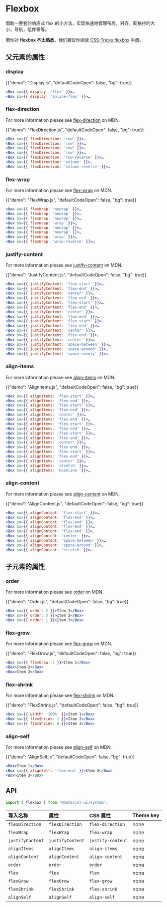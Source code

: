 # Flexbox

<p class="description">借助一整套的响应式 flex 的小方法，实现快速地管理布局，对齐，网格栏的大小，导航，组件等等。</p>

若你对 **flexbox 不太熟悉**，我们建议你阅读 [CSS-Tricks flexbox](https://css-tricks.com/snippets/css/a-guide-to-flexbox/) 手册。

## 父元素的属性

### display

{{"demo": "Display.js", "defaultCodeOpen": false, "bg": true}}

```jsx
<Box sx={{ display: 'flex' }}>…
<Box sx={{ display: 'inline-flex' }}>…
```

### flex-direction

For more information please see
<a href="https://developer.mozilla.org/en-US/docs/Web/CSS/flex-direction" target="_blank" rel="noopener noreferrer">flex-direction</a>
on MDN.

{{"demo": "FlexDirection.js", "defaultCodeOpen": false, "bg": true}}

```jsx
<Box sx={{ flexDirection: 'row' }}>…
<Box sx={{ flexDirection: 'row' }}>…
<Box sx={{ flexDirection: 'row' }}>…
<Box sx={{ flexDirection: 'row' }}>…
<Box sx={{ flexDirection: 'row-reverse' }}>…
<Box sx={{ flexDirection: 'column' }}>…
<Box sx={{ flexDirection: 'column-reverse' }}>…
```

### flex-wrap

For more information please see
<a href="https://developer.mozilla.org/en-US/docs/Web/CSS/flex-wrap" target="_blank" rel="noopener noreferrer">flex-wrap</a>
on MDN.

{{"demo": "FlexWrap.js", "defaultCodeOpen": false, "bg": true}}

```jsx
<Box sx={{ flexWrap: 'nowrap' }}>…
<Box sx={{ flexWrap: 'nowrap' }}>…
<Box sx={{ flexWrap: 'nowrap' }}>…
<Box sx={{ flexWrap: 'wrap' }}>…
<Box sx={{ flexWrap: 'nowrap' }}>…
<Box sx={{ flexWrap: 'nowrap' }}>…
<Box sx={{ flexWrap: 'wrap' }}>…
<Box sx={{ flexWrap: 'wrap-reverse' }}>…
```

### justify-content

For more information please see
<a href="https://developer.mozilla.org/en-US/docs/Web/CSS/justify-content" target="_blank" rel="noopener noreferrer">justify-content</a>
on MDN.

{{"demo": "JustifyContent.js", "defaultCodeOpen": false, "bg": true}}

```jsx
<Box sx={{ justifyContent: 'flex-start' }}>…
<Box sx={{ justifyContent: 'flex-end' }}>…
<Box sx={{ justifyContent: 'center' }}>…
<Box sx={{ justifyContent: 'flex-end' }}>…
<Box sx={{ justifyContent: 'flex-start' }}>…
<Box sx={{ justifyContent: 'flex-end' }}>…
<Box sx={{ justifyContent: 'center' }}>…
<Box sx={{ justifyContent: 'flex-end' }}>…
<Box sx={{ justifyContent: 'flex-start' }}>…
<Box sx={{ justifyContent: 'flex-end' }}>…
<Box sx={{ justifyContent: 'center' }}>…
<Box sx={{ justifyContent: 'flex-end' }}>…
<Box sx={{ justifyContent: 'center' }}>…
<Box sx={{ justifyContent: 'space-between' }}>…
<Box sx={{ justifyContent: 'space-around' }}>…
<Box sx={{ justifyContent: 'space-evenly' }}>…
```

### align-items

For more information please see
<a href="https://developer.mozilla.org/en-US/docs/Web/CSS/align-items" target="_blank" rel="noopener noreferrer">align-items</a>
on MDN.

{{"demo": "AlignItems.js", "defaultCodeOpen": false, "bg": true}}

```jsx
<Box sx={{ alignItems: 'flex-start' }}>…
<Box sx={{ alignItems: 'flex-end' }}>…
<Box sx={{ alignItems: 'flex-start' }}>…
<Box sx={{ alignItems: 'flex-end' }}>…
<Box sx={{ alignItems: 'center' }}>…
<Box sx={{ alignItems: 'flex-end' }}>…
<Box sx={{ alignItems: 'flex-start' }}>…
<Box sx={{ alignItems: 'flex-end' }}>…
<Box sx={{ alignItems: 'flex-start' }}>…
<Box sx={{ alignItems: 'flex-end' }}>…
<Box sx={{ alignItems: 'center' }}>…
<Box sx={{ alignItems: 'flex-end' }}>…
<Box sx={{ alignItems: 'flex-start' }}>…
<Box sx={{ alignItems: 'flex-end' }}>…
<Box sx={{ alignItems: 'center' }}>…
<Box sx={{ alignItems: 'stretch' }}>…
<Box sx={{ alignItems: 'baseline' }}>…
```

### align-content

For more information please see
<a href="https://developer.mozilla.org/en-US/docs/Web/CSS/align-content" target="_blank" rel="noopener noreferrer">align-content</a>
on MDN.

{{"demo": "AlignContent.js", "defaultCodeOpen": false, "bg": true}}

```jsx
<Box sx={{ alignContent: 'flex-start' }}>…
<Box sx={{ alignContent: 'flex-end' }}>…
<Box sx={{ alignContent: 'flex-end' }}>…
<Box sx={{ alignContent: 'flex-end' }}>…
<Box sx={{ alignContent: 'flex-end' }}>…
<Box sx={{ alignContent: 'center' }}>…
<Box sx={{ alignContent: 'space-between' }}>…
<Box sx={{ alignContent: 'space-around' }}>…
<Box sx={{ alignContent: 'stretch' }}>…
```

## 子元素的属性

### order

For more information please see
<a href="https://developer.mozilla.org/en-US/docs/Web/CSS/order" target="_blank" rel="noopener noreferrer">order</a>
on MDN.

{{"demo": "Order.js", "defaultCodeOpen": false, "bg": true}}

```jsx
<Box sx={{ order: 2 }}>Item 1</Box>
<Box sx={{ order: 3 }}>Item 2</Box>
<Box sx={{ order: 1 }}>Item 3</Box>
```

### flex-grow

For more information please see
<a href="https://developer.mozilla.org/en-US/docs/Web/CSS/flex-grow" target="_blank" rel="noopener noreferrer">flex-grow</a>
on MDN.

{{"demo": "FlexGrow.js", "defaultCodeOpen": false, "bg": true}}

```jsx
<Box sx={{ flexGrow: 1 }}>Item 1</Box>
<Box>Item 2</Box>
<Box>Item 3</Box>
```

### flex-shrink

For more information please see
<a href="https://developer.mozilla.org/en-US/docs/Web/CSS/flex-shrink" target="_blank" rel="noopener noreferrer">flex-shrink</a>
on MDN.

{{"demo": "FlexShrink.js", "defaultCodeOpen": false, "bg": true}}

```jsx
<Box sx={{ width: '100%' }}>Item 1</Box>
<Box sx={{ flexShrink: 1 }}>Item 2</Box>
<Box sx={{ flexShrink: 0 }}>Item 3</Box>
```

### align-self

For more information please see
<a href="https://developer.mozilla.org/en-US/docs/Web/CSS/align-self" target="_blank" rel="noopener noreferrer">align-self</a>
on MDN.

{{"demo": "AlignSelf.js", "defaultCodeOpen": false, "bg": true}}

```jsx
<Box>Item 1</Box>
<Box sx={{ alignSelf: 'flex-end' }}>Item 2</Box>
<Box>Item 3</Box>
```

## API

```js
import { flexbox } from '@material-ui/system';
```

| 导入名称         | 属性             | CSS 属性          | Theme key |
| :--------------- | :--------------- | :---------------- | :-------- |
| `flexDirection`  | `flexDirection`  | `flex-direction`  | none      |
| `flexWrap`       | `flexWrap`       | `flex-wrap`       | none      |
| `justifyContent` | `justifyContent` | `justify-content` | none      |
| `alignItems`     | `alignItems`     | `align-items`     | none      |
| `alignContent`   | `alignContent`   | `align-content`   | none      |
| `order`          | `order`          | `order`           | none      |
| `flex`           | `flex`           | `flex`            | none      |
| `flexGrow`       | `flexGrow`       | `flex-grow`       | none      |
| `flexShrink`     | `flexShrink`     | `flex-shrink`     | none      |
| `alignSelf`      | `alignSelf`      | `align-self`      | none      |
